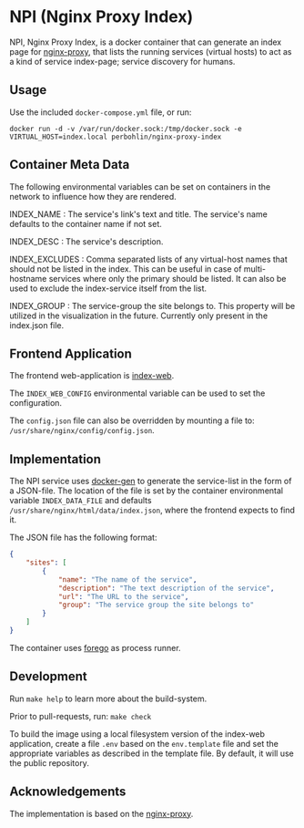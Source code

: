 NPI (Nginx Proxy Index)
=======================

NPI, Nginx Proxy Index, is a docker container that can generate an index page
for [nginx-proxy](https://github.com/nginx-proxy/nginx-proxy), that lists the
running services (virtual hosts) to act as a kind of service index-page;
service discovery for humans.

Usage
-----

Use the included `docker-compose.yml` file, or run:

```console
docker run -d -v /var/run/docker.sock:/tmp/docker.sock -e VIRTUAL_HOST=index.local perbohlin/nginx-proxy-index
```

Container Meta Data
-------------------

The following environmental variables can be set on containers in the network to
influence how they are rendered.

INDEX_NAME
: The service's link's text and title. The service's name defaults to the container name if not set.

INDEX_DESC
: The service's description.

INDEX_EXCLUDES
: Comma separated lists of any virtual-host names that should not be listed in the index.
  This can be useful in case of multi-hostname services where only the primary should be listed.
  It can also be used to exclude the index-service itself from the list.

INDEX_GROUP
: The service-group the site belongs to. This property will be utilized in the visualization
  in the future. Currently only present in the index.json file.

Frontend Application
--------------------

The frontend web-application is [index-web](https://github.com/ZenDevelopmentEcosystem/index-web).

The `INDEX_WEB_CONFIG` environmental variable can be used to set the configuration.

The `config.json` file can also be overridden by mounting a file to:
`/usr/share/nginx/config/config.json`.

Implementation
--------------

The NPI service uses [docker-gen](https://github.com/nginx-proxy/docker-gen) to
generate the service-list in the form of a JSON-file. The location of the file
is set by the container environmental variable `INDEX_DATA_FILE` and defaults
`/usr/share/nginx/html/data/index.json`, where the frontend expects to find it.

The JSON file has the following format:

```json
{
    "sites": [
        {
            "name": "The name of the service",
            "description": "The text description of the service",
            "url": "The URL to the service",
            "group": "The service group the site belongs to"
        }
    ]
}
```

The container uses [forego](https://github.com/nginx-proxy/forego/) as process runner.

Development
-----------

Run `make help` to learn more about the build-system.

Prior to pull-requests, run: `make check`

To build the image using a local filesystem version of the index-web application, create
a file `.env` based on the `env.template` file and set the appropriate variables
as described in the template file. By default, it will use the public repository.

Acknowledgements
-----------------

The implementation is based on the [nginx-proxy](https://github.com/nginx-proxy/nginx-proxy).
